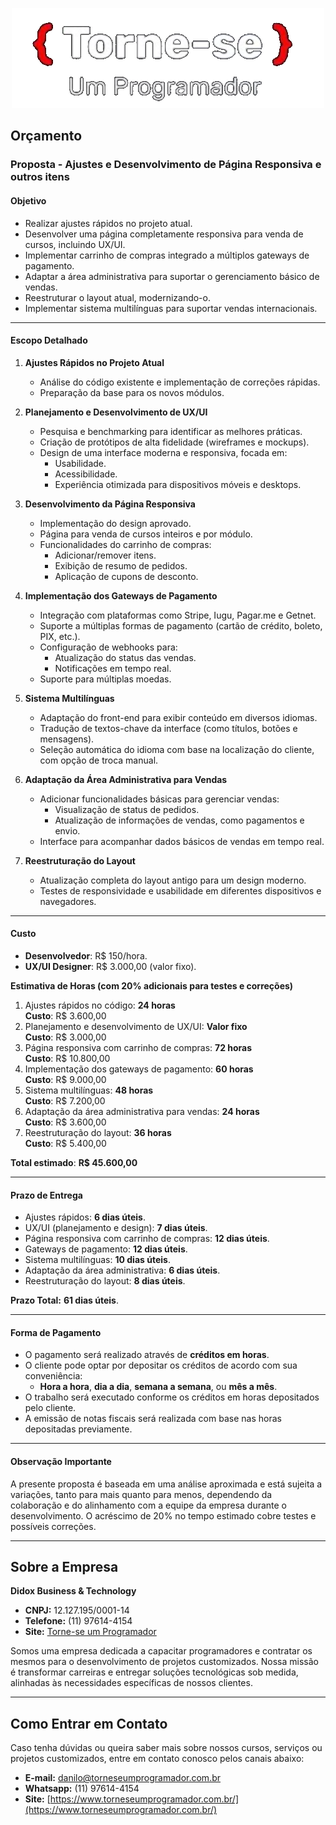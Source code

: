 <div align="center">

![Logo](./logo-preto-tornese-transparente.png)

</div>

## Orçamento

### **Proposta - Ajustes e Desenvolvimento de Página Responsiva e outros itens**

#### **Objetivo**
- Realizar ajustes rápidos no projeto atual.
- Desenvolver uma página completamente responsiva para venda de cursos, incluindo UX/UI.
- Implementar carrinho de compras integrado a múltiplos gateways de pagamento.
- Adaptar a área administrativa para suportar o gerenciamento básico de vendas.
- Reestruturar o layout atual, modernizando-o.
- Implementar sistema multilínguas para suportar vendas internacionais.

---

#### **Escopo Detalhado**

1. **Ajustes Rápidos no Projeto Atual**
   - Análise do código existente e implementação de correções rápidas.
   - Preparação da base para os novos módulos.

2. **Planejamento e Desenvolvimento de UX/UI**
   - Pesquisa e benchmarking para identificar as melhores práticas.
   - Criação de protótipos de alta fidelidade (wireframes e mockups).
   - Design de uma interface moderna e responsiva, focada em:
     - Usabilidade.
     - Acessibilidade.
     - Experiência otimizada para dispositivos móveis e desktops.

3. **Desenvolvimento da Página Responsiva**
   - Implementação do design aprovado.
   - Página para venda de cursos inteiros e por módulo.
   - Funcionalidades do carrinho de compras:
     - Adicionar/remover itens.
     - Exibição de resumo de pedidos.
     - Aplicação de cupons de desconto.

4. **Implementação dos Gateways de Pagamento**
   - Integração com plataformas como Stripe, Iugu, Pagar.me e Getnet.
   - Suporte a múltiplas formas de pagamento (cartão de crédito, boleto, PIX, etc.).
   - Configuração de webhooks para:
     - Atualização do status das vendas.
     - Notificações em tempo real.
   - Suporte para múltiplas moedas.

5. **Sistema Multilínguas**
   - Adaptação do front-end para exibir conteúdo em diversos idiomas.
   - Tradução de textos-chave da interface (como títulos, botões e mensagens).
   - Seleção automática do idioma com base na localização do cliente, com opção de troca manual.

6. **Adaptação da Área Administrativa para Vendas**
   - Adicionar funcionalidades básicas para gerenciar vendas:
     - Visualização de status de pedidos.
     - Atualização de informações de vendas, como pagamentos e envio.
   - Interface para acompanhar dados básicos de vendas em tempo real.

7. **Reestruturação do Layout**
   - Atualização completa do layout antigo para um design moderno.
   - Testes de responsividade e usabilidade em diferentes dispositivos e navegadores.

---

#### **Custo**
- **Desenvolvedor**: R$ 150/hora.
- **UX/UI Designer**: R$ 3.000,00 (valor fixo).

**Estimativa de Horas (com 20% adicionais para testes e correções)**

1. Ajustes rápidos no código: **24 horas**  
   **Custo**: R$ 3.600,00  
2. Planejamento e desenvolvimento de UX/UI: **Valor fixo**  
   **Custo**: R$ 3.000,00  
3. Página responsiva com carrinho de compras: **72 horas**  
   **Custo**: R$ 10.800,00  
4. Implementação dos gateways de pagamento: **60 horas**  
   **Custo**: R$ 9.000,00  
5. Sistema multilínguas: **48 horas**  
   **Custo**: R$ 7.200,00  
6. Adaptação da área administrativa para vendas: **24 horas**  
   **Custo**: R$ 3.600,00  
7. Reestruturação do layout: **36 horas**  
   **Custo**: R$ 5.400,00  

**Total estimado**: **R$ 45.600,00**

---

#### **Prazo de Entrega**
- Ajustes rápidos: **6 dias úteis**.  
- UX/UI (planejamento e design): **7 dias úteis**.  
- Página responsiva com carrinho de compras: **12 dias úteis**.  
- Gateways de pagamento: **12 dias úteis**.  
- Sistema multilínguas: **10 dias úteis**.  
- Adaptação da área administrativa: **6 dias úteis**.  
- Reestruturação do layout: **8 dias úteis**.  

**Prazo Total:** **61 dias úteis**.

---

#### **Forma de Pagamento**
- O pagamento será realizado através de **créditos em horas**.
- O cliente pode optar por depositar os créditos de acordo com sua conveniência:
  - **Hora a hora**, **dia a dia**, **semana a semana**, ou **mês a mês**.
- O trabalho será executado conforme os créditos em horas depositados pelo cliente.
- A emissão de notas fiscais será realizada com base nas horas depositadas previamente.

---

#### **Observação Importante**
A presente proposta é baseada em uma análise aproximada e está sujeita a variações, tanto para mais quanto para menos, dependendo da colaboração e do alinhamento com a equipe da empresa durante o desenvolvimento. O acréscimo de 20% no tempo estimado cobre testes e possíveis correções.

---

## Sobre a Empresa

**Didox Business & Technology**

- **CNPJ:** 12.127.195/0001-14
- **Telefone:** (11) 97614-4154
- **Site:** [Torne-se um Programador](https://www.torneseumprogramador.com.br/)

Somos uma empresa dedicada a capacitar programadores e contratar os mesmos para o desenvolvimento de projetos customizados. Nossa missão é transformar carreiras e entregar soluções tecnológicas sob medida, alinhadas às necessidades específicas de nossos clientes.

---

## Como Entrar em Contato

Caso tenha dúvidas ou queira saber mais sobre nossos cursos, serviços ou projetos customizados, entre em contato conosco pelos canais abaixo:

- **E-mail:** danilo@torneseumprogramador.com.br
- **Whatsapp:** (11) 97614-4154
- **Site:** [https://www.torneseumprogramador.com.br/](https://www.torneseumprogramador.com.br/)

